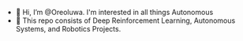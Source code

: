 - 👋 Hi, I’m @Oreoluwa. I'm interested in all things Autonomous
- 👀 This repo consists of Deep Reinforcement Learning, Autonomous Systems, and Robotics Projects.

<!---
Oreoluwa-Se/Oreoluwa-Se is a ✨ special ✨ repository because its `README.md` (this file) appears on your GitHub profile.
You can click the Preview link to take a look at your changes.
--->
